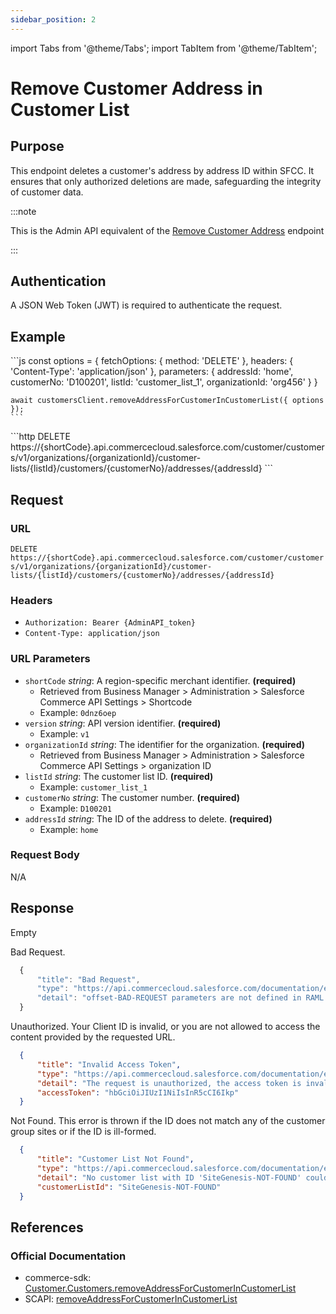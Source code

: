 ```yaml
---
sidebar_position: 2
---
```


import Tabs from '@theme/Tabs';
import TabItem from '@theme/TabItem';

# Remove Customer Address in Customer List

## Purpose

This endpoint deletes a customer's address by address ID within SFCC. It ensures that only authorized deletions are made, safeguarding the integrity of customer data.

:::note

This is the Admin API equivalent of the [Remove Customer Address](../ShopperCustomers/remove-customer-address.md) endpoint

:::

## Authentication

A JSON Web Token (JWT) is required to authenticate the request.

## Example

<Tabs>
  <TabItem value="commerce-sdk" label="Commerce SDK">
    ```js
    const options = {
      fetchOptions: {
        method: 'DELETE'
      },
      headers: {
        'Content-Type': 'application/json'
      },
      parameters: {
        addressId: 'home',
        customerNo: 'D100201',
        listId: 'customer_list_1',
        organizationId: 'org456'
      }
    }

    await customersClient.removeAddressForCustomerInCustomerList({ options });
    ```
  </TabItem>
  <TabItem value="scapi" label="SCAPI">
    ```http
    DELETE https://{shortCode}.api.commercecloud.salesforce.com/customer/customers/v1/organizations/{organizationId}/customer-lists/{listId}/customers/{customerNo}/addresses/{addressId}
    ```
  </TabItem>
</Tabs>

## Request

### URL

``DELETE https://{shortCode}.api.commercecloud.salesforce.com/customer/customers/v1/organizations/{organizationId}/customer-lists/{listId}/customers/{customerNo}/addresses/{addressId}``

### Headers
- ``Authorization: Bearer {AdminAPI_token}``
- ``Content-Type: application/json``

### URL Parameters

- ``shortCode`` *string*: A region-specific merchant identifier. **(required)**
  - Retrieved from Business Manager > Administration > Salesforce Commerce API Settings > Shortcode
  - Example: ``0dnz6oep``
- ``version`` *string*: API version identifier. **(required)**
  - Example: `v1`
- ``organizationId`` *string*: The identifier for the organization. **(required)**
  - Retrieved from Business Manager > Administration > Salesforce Commerce API Settings > organization ID
- ``listId`` *string*: The customer list ID. **(required)**
  - Example: ``customer_list_1``
- ``customerNo`` *string*: The customer number. **(required)**
  - Example: ``D100201``
- ``addressId`` *string*: The ID of the address to delete. **(required)**
  - Example: ``home``

### Request Body

N/A

## Response

<Tabs>
  <TabItem value="204" label="204">
    Empty
  </TabItem>
  <TabItem value="400" label="400">

  Bad Request.

  ```js
    {
        "title": "Bad Request",
        "type": "https://api.commercecloud.salesforce.com/documentation/error/v1/errors/invalid-query-parameter",
        "detail": "offset-BAD-REQUEST parameters are not defined in RAML."
    }
  ```
  </TabItem>
  <TabItem value="401" label="401">

  Unauthorized. Your Client ID is invalid, or you are not allowed to access the content provided by the requested URL.

  ```json
    {
        "title": "Invalid Access Token",
        "type": "https://api.commercecloud.salesforce.com/documentation/error/v1/errors/invalid-access-token",
        "detail": "The request is unauthorized, the access token is invalid.",
        "accessToken": "hbGciOiJIUzI1NiIsInR5cCI6Ikp"
    }
  ```
  </TabItem>
  <TabItem value="404" label="404">

  Not Found. This error is thrown if the ID does not match any of the customer group sites or if the ID is ill-formed.
  ```json
    {
        "title": "Customer List Not Found",
        "type": "https://api.commercecloud.salesforce.com/documentation/error/v1/errors/customer-list-not-found",
        "detail": "No customer list with ID 'SiteGenesis-NOT-FOUND' could be found.",
        "customerListId": "SiteGenesis-NOT-FOUND"
    }
  ```
  </TabItem>
</Tabs>

## References

### Official Documentation
- commerce-sdk: [Customer.Customers.removeAddressForCustomerInCustomerList](https://salesforcecommercecloud.github.io/commerce-sdk/classes/customer.customers.html#removeaddressforcustomerincustomerlist)
- SCAPI: [removeAddressForCustomerInCustomerList](https://developer.salesforce.com/docs/commerce/commerce-api/references/customers?meta=removeAddressForCustomerInCustomerList)

